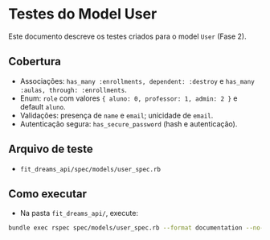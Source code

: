 # Testes do Model User

Este documento descreve os testes criados para o model `User` (Fase 2).

## Cobertura
- Associações: `has_many :enrollments, dependent: :destroy` e `has_many :aulas, through: :enrollments`.
- Enum: `role` com valores `{ aluno: 0, professor: 1, admin: 2 }` e default `aluno`.
- Validações: presença de `name` e `email`; unicidade de `email`.
- Autenticação segura: `has_secure_password` (hash e autenticação).

## Arquivo de teste
- `fit_dreams_api/spec/models/user_spec.rb`

## Como executar
- Na pasta `fit_dreams_api/`, execute:

```bash
bundle exec rspec spec/models/user_spec.rb --format documentation --no-profile --force-color
```
